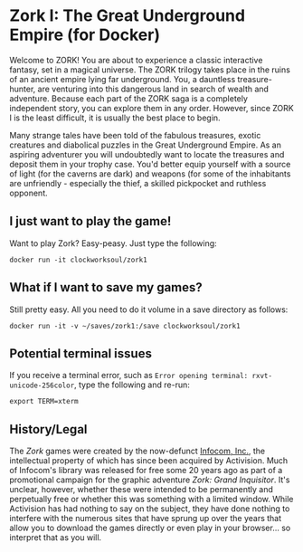 # Zork I: The Great Underground Empire (for Docker)

Welcome to ZORK! You are about to experience a classic interactive fantasy, set in a magical universe. The ZORK trilogy takes place in the ruins of an ancient empire lying far underground. You, a dauntless treasure-hunter, are venturing into this dangerous land in search of wealth and adventure. Because each part of the ZORK saga is a completely independent story, you can explore them in any order. However, since ZORK I is the least difficult, it is usually the best place to begin.

Many strange tales have been told of the fabulous treasures, exotic creatures and diabolical puzzles in the Great Underground Empire. As an aspiring adventurer you will undoubtedly want to locate the treasures and deposit them in your trophy case. You'd better equip yourself with a source of light (for the caverns are dark) and weapons (for some of the inhabitants are unfriendly - especially the thief, a skilled pickpocket and ruthless opponent.

## I just want to play the game!

Want to play Zork? Easy-peasy. Just type the following:

`docker run -it clockworksoul/zork1`

## What if I want to save my games?

Still pretty easy. All you need to do it volume in a save directory as follows:

`docker run -it -v ~/saves/zork1:/save clockworksoul/zork1`

## Potential terminal issues

If you receive a terminal error, such as `Error opening terminal: rxvt-unicode-256color`, type the following and re-run:

```export TERM=xterm```

## History/Legal
The _Zork_ games were created by the now-defunct [Infocom, Inc.](https://en.wikipedia.org/wiki/Infocom), the intellectual property of which has since been acquired by Activision. Much of Infocom's library was released for free some 20 years ago as part of a promotional campaign for the graphic adventure _Zork: Grand Inquisitor_.  It's unclear, however, whether these were intended to be permanently and perpetually free or whether this was something with a limited window. While Activision has had nothing to say on the subject, they have done nothing to interfere with the numerous sites that have sprung up over the years that allow you to download the games directly or even play in your browser... so interpret that as you will.
